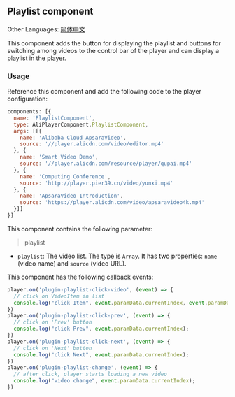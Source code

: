 ## Playlist component

Other Languages: [简体中文](https://github.com/aliyunvideo/AliyunPlayer_Web/blob/master/customComponents/src/components/PlaylistComponent/README.zh_CN.md)

This component adds the button for displaying the playlist and buttons for switching among videos to the control bar of the player and can display a playlist in the player.

### Usage

Reference this component and add the following code to the player configuration:

```js
components: [{
  name: 'PlaylistComponent',
  type: AliPlayerComponent.PlaylistComponent,
  args: [[{
    name: 'Alibaba Cloud ApsaraVideo',
    source: '//player.alicdn.com/video/editor.mp4'
  }, {
    name: 'Smart Video Demo',
    source: '//player.alicdn.com/resource/player/qupai.mp4'
  }, {
    name: 'Computing Conference',
    source: 'http://player.pier39.cn/video/yunxi.mp4'
  }, {
    name: 'ApsaraVideo Introduction',
    source: 'https://player.alicdn.com/video/apsaravideo4k.mp4'
  }]]
}]
```

This component contains the following parameter:

> playlist

- `playlist`: The video list. The type is `Array`. It has two properties: `name` (video name) and `source` (video URL).

This component has the following callback events:

```js
player.on('plugin-playlist-click-video', (event) => {
  // click on VideoItem in list
  console.log("click Item", event.paramData.currentIndex, event.paramData.clickedIndex); 
})
player.on('plugin-playlist-click-prev', (event) => {
  // click on 'Prev' button
  console.log("click Prev", event.paramData.currentIndex); 
})
player.on('plugin-playlist-click-next', (event) => {
  // click on 'Next' button
  console.log("click Next", event.paramData.currentIndex); 
})
player.on('plugin-playlist-change', (event) => {
  // after click, player starts loading a new video
  console.log("video change", event.paramData.currentIndex); 
})
```